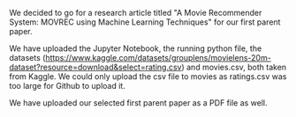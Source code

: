 We decided to go for a research article titled "A Movie Recommender System: MOVREC using Machine Learning Techniques" for our first parent paper. 

We have uploaded the Jupyter Notebook, the running python file, the datasets (https://www.kaggle.com/datasets/grouplens/movielens-20m-dataset?resource=download&select=rating.csv) 
and movies.csv, both taken from Kaggle. We could only upload the csv file to movies as ratings.csv was too large for Github to upload it. 

We have uploaded our selected first parent paper as a PDF file as well. 
